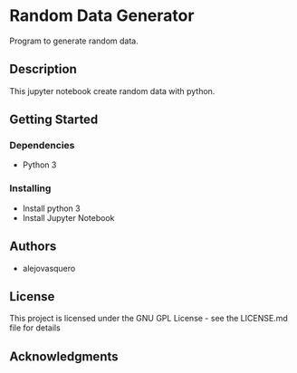 # Random Data Generator

Program to generate random data.

## Description

This jupyter notebook create random data with python.

## Getting Started

### Dependencies

* Python 3

### Installing

* Install python 3
* Install Jupyter Notebook

## Authors

* alejovasquero

## License

This project is licensed under the GNU  GPL License - see the LICENSE.md file for details

## Acknowledgments
